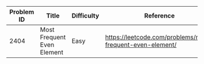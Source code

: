 | Problem ID | Title | Difficulty | Reference
| --- | --- | --- | ---
| 2404 | Most Frequent Even Element | Easy | https://leetcode.com/problems/most-frequent-even-element/
